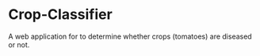# Crop-Classifier
A web application for to determine whether crops (tomatoes) are diseased or not. 

